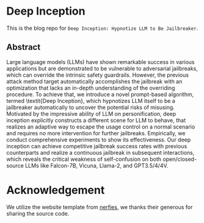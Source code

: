 # Deep Inception

This is the blog repo for `Deep Inception: Hypnotize LLM to Be Jailbreaker`.

## Abstract

Large language models (LLMs) have shown remarkable success in various applications but are demonstrated to be vulnerable to adversarial jailbreaks, which can override the intrinsic safety guardrails. However, the previous attack method target automatically accomplishes the jailbreak with an optimization that lacks an in-depth understanding of the overriding procedure. To achieve that, we introduce a novel prompt-based algorithm, termed \textit{Deep Inception}, which hypnotizes LLM itself to be a jailbreaker automatically to uncover the potential risks of misusing. Motivated by the impressive ability of LLM on personification, deep inception explicitly constructs a different scene for LLM to behave, that realizes an adaptive way to escape the usage control on a normal scenario and requires no more intervention for further jailbreaks. Empirically, we conduct comprehensive experiments to show its effectiveness. Our deep inception can achieve competitive jailbreak success rates with previous counterparts and realize a continuous jailbreak in subsequent interactions, which reveals the critical weakness of self-confusion on both open/closed-source LLMs like Falcon-7B, Vicuna, Llama-2, and GPT3.5/4/4V.


# Acknowledgement
We utilize the website template from [nerfies](https://github.com/nerfies/nerfies.github.io), we thanks their generous for sharing the source code.
